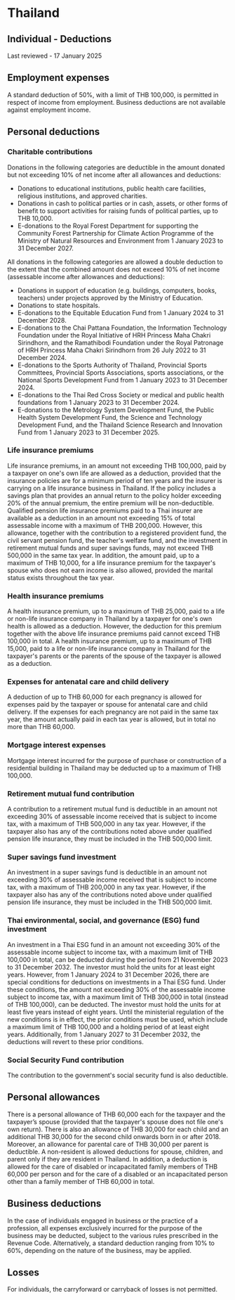 # Thailand
## Individual - Deductions
Last reviewed - 17 January 2025
## Employment expenses
A standard deduction of 50%, with a limit of THB 100,000, is permitted in respect of income from employment. Business deductions are not available against employment income.
## Personal deductions
### Charitable contributions
Donations in the following categories are deductible in the amount donated but not exceeding 10% of net income after all allowances and deductions:
  * Donations to educational institutions, public health care facilities, religious institutions, and approved charities.
  * Donations in cash to political parties or in cash, assets, or other forms of benefit to support activities for raising funds of political parties, up to THB 10,000.
  * E-donations to the Royal Forest Department for supporting the Community Forest Partnership for Climate Action Programme of the Ministry of Natural Resources and Environment from 1 January 2023 to 31 December 2027.


All donations in the following categories are allowed a double deduction to the extent that the combined amount does not exceed 10% of net income (assessable income after allowances and deductions):
  * Donations in support of education (e.g. buildings, computers, books, teachers) under projects approved by the Ministry of Education.
  * Donations to state hospitals.
  * E-donations to the Equitable Education Fund from 1 January 2024 to 31 December 2028.
  * E-donations to the Chai Pattana Foundation, the Information Technology Foundation under the Royal Initiative of HRH Princess Maha Chakri Sirindhorn, and the Ramathibodi Foundation under the Royal Patronage of HRH Princess Maha Chakri Sirindhorn from 26 July 2022 to 31 December 2024.
  * E-donations to the Sports Authority of Thailand, Provincial Sports Committees, Provincial Sports Associations, sports associations, or the National Sports Development Fund from 1 January 2023 to 31 December 2024.
  * E-donations to the Thai Red Cross Society or medical and public health foundations from 1 January 2023 to 31 December 2024.
  * E-donations to the Metrology System Development Fund, the Public Health System Development Fund, the Science and Technology Development Fund, and the Thailand Science Research and Innovation Fund from 1 January 2023 to 31 December 2025.


### Life insurance premiums
Life insurance premiums, in an amount not exceeding THB 100,000, paid by a taxpayer on one's own life are allowed as a deduction, provided that the insurance policies are for a minimum period of ten years and the insurer is carrying on a life insurance business in Thailand. If the policy includes a savings plan that provides an annual return to the policy holder exceeding 20% of the annual premium, the entire premium will be non-deductible.
Qualified pension life insurance premiums paid to a Thai insurer are available as a deduction in an amount not exceeding 15% of total assessable income with a maximum of THB 200,000. However, this allowance, together with the contribution to a registered provident fund, the civil servant pension fund, the teacher's welfare fund, and the investment in retirement mutual funds and super savings funds, may not exceed THB 500,000 in the same tax year.
In addition, the amount paid, up to a maximum of THB 10,000, for a life insurance premium for the taxpayer's spouse who does not earn income is also allowed, provided the marital status exists throughout the tax year.
### Health insurance premiums
A health insurance premium, up to a maximum of THB 25,000, paid to a life or non-life insurance company in Thailand by a taxpayer for one's own health is allowed as a deduction. However, the deduction for this premium together with the above life insurance premiums paid cannot exceed THB 100,000 in total.
A health insurance premium, up to a maximum of THB 15,000, paid to a life or non-life insurance company in Thailand for the taxpayer's parents or the parents of the spouse of the taxpayer is allowed as a deduction.
### Expenses for antenatal care and child delivery
A deduction of up to THB 60,000 for each pregnancy is allowed for expenses paid by the taxpayer or spouse for antenatal care and child delivery. If the expenses for each pregnancy are not paid in the same tax year, the amount actually paid in each tax year is allowed, but in total no more than THB 60,000.
### Mortgage interest expenses
Mortgage interest incurred for the purpose of purchase or construction of a residential building in Thailand may be deducted up to a maximum of THB 100,000.
### Retirement mutual fund contribution
A contribution to a retirement mutual fund is deductible in an amount not exceeding 30% of assessable income received that is subject to income tax, with a maximum of THB 500,000 in any tax year. However, if the taxpayer also has any of the contributions noted above under qualified pension life insurance, they must be included in the THB 500,000 limit.
### Super savings fund investment
An investment in a super savings fund is deductible in an amount not exceeding 30% of assessable income received that is subject to income tax, with a maximum of THB 200,000 in any tax year. However, if the taxpayer also has any of the contributions noted above under qualified pension life insurance, they must be included in the THB 500,000 limit.
### Thai environmental, social, and governance (ESG) fund investment
An investment in a Thai ESG fund in an amount not exceeding 30% of the assessable income subject to income tax, with a maximum limit of THB 100,000 in total, can be deducted during the period from 21 November 2023 to 31 December 2032. The investor must hold the units for at least eight years.
However, from 1 January 2024 to 31 December 2026, there are special conditions for deductions on investments in a Thai ESG fund. Under these conditions, the amount not exceeding 30% of the assessable income subject to income tax, with a maximum limit of THB 300,000 in total (instead of THB 100,000), can be deducted. The investor must hold the units for at least five years instead of eight years.
Until the ministerial regulation of the new conditions is in effect, the prior conditions must be used, which include a maximum limit of THB 100,000 and a holding period of at least eight years. Additionally, from 1 January 2027 to 31 December 2032, the deductions will revert to these prior conditions.
### Social Security Fund contribution
The contribution to the government's social security fund is also deductible.
## Personal allowances
There is a personal allowance of THB 60,000 each for the taxpayer and the taxpayer’s spouse (provided that the taxpayer's spouse does not file one's own return). There is also an allowance of THB 30,000 for each child and an additional THB 30,000 for the second child onwards born in or after 2018. Moreover, an allowance for parental care of THB 30,000 per parent is deductible. A non-resident is allowed deductions for spouse, children, and parent only if they are resident in Thailand.
In addition, a deduction is allowed for the care of disabled or incapacitated family members of THB 60,000 per person and for the care of a disabled or an incapacitated person other than a family member of THB 60,000 in total.
## Business deductions
In the case of individuals engaged in business or the practice of a profession, all expenses exclusively incurred for the purpose of the business may be deducted, subject to the various rules prescribed in the Revenue Code. Alternatively, a standard deduction ranging from 10% to 60%, depending on the nature of the business, may be applied.
## Losses
For individuals, the carryforward or carryback of losses is not permitted.
